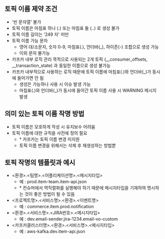 ## 토픽 이름 제약 조건

- '빈 문자열' 불가
- 토픽 이름은 마침표 하나 (.) 또는 마침표 둘 (..) 로 생성 불가
- 토픽 이름 길이는 '249 자' 미만
- 토픽 이름 가능 문자
    - 영어 대/소문자, 숫자 0-9, 마침표(.), 언더바(_), 하이픈(-) 조합으로 생성 가능
    - 이외 문자 불가능
- 카프카 내부 로직 관리 목적으로 사용되는 2개 토픽 (__consumer_offsets, __transaction_state) 과 동일한 이름으로 생성 불가능
- 카프카 내부적으로 사용하는 로직 때문에 토픽 이름에 마침표(.)와 언더바(_)가 동시에 들어가면 안 됨
    - 생성은 가능하나 사용 시 이슈 발생 가능
    - 마침표(.)와 언더바(_)가 동시에 들어간 토픽 이름 사용 시 WARNING 메시지 발생

## 의미 있는 토픽 이름 작명 방법

- 토픽 이름은 모호하게 작성 시 유지보수 어려움
- 토픽 이름에 대한 규칙을 사전에 정의 필요
    - \* 카프카는 토픽 이름 변경 미지원
    - 토픽 이름 변경을 위해서는 삭제 후 재생성하는 방법뿐

## 토픽 작명의 템플릿과 예시

- <환경>.<팀명>.<어플리케이션명>.<메시지타입>
    - 예 : prod.item-team.item-api.json
    - \* 컨슈머에서 역직렬화를 실행해야 하기 때문에 메시지타입을 기재하여 명시하는 것이 좋은 방법이 될 수 있음
- <프로젝트명>.<서비스명>.<환경>.<이벤트명>
    - 예 : commerce.item.prod.notification
- <환경>.<서비스명>.<JIRA번호>.<메시지타입>
    - 예 : dev.email-sender.jira-1234.email-vo-custom
- <카프카클러스터명>.<환경>.<서비스명>.<메시지타입>
    - 예 : aws-kafka.dev.item-api.json
